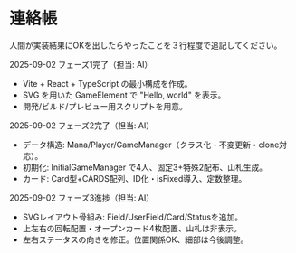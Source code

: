 # 連絡帳
人間が実装結果にOKを出したらやったことを３行程度で追記してください。

2025-09-02 フェーズ1完了（担当: AI）
- Vite + React + TypeScript の最小構成を作成。
- SVG を用いた GameElement で "Hello, world" を表示。
- 開発/ビルド/プレビュー用スクリプトを用意。

2025-09-02 フェーズ2完了（担当: AI）
- データ構造: Mana/Player/GameManager（クラス化・不変更新・clone対応）。
- 初期化: InitialGameManager で4人、固定3+特殊2配布、山札生成。
- カード: Card型+CARDS配列、ID化・isFixed導入、定数整理。

2025-09-02 フェーズ3進捗（担当: AI）
- SVGレイアウト骨組み: Field/UserField/Card/Statusを追加。
- 上左右の回転配置・オープンカード4枚配置、山札は非表示。
- 左右ステータスの向きを修正。位置関係OK、細部は今後調整。
